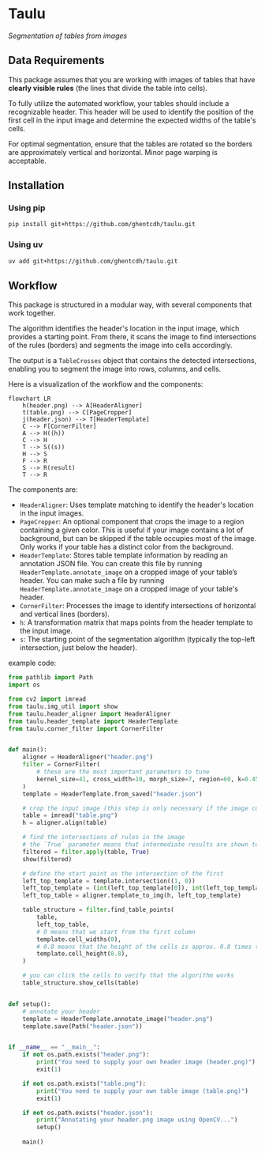 # Taulu
_Segmentation of tables from images_

## Data Requirements 

This package assumes that you are working with images of tables that have **clearly visible rules** (the lines that divide the table into cells).

To fully utilize the automated workflow, your tables should include a recognizable header. This header will be used to identify the position of the first cell in the input image and determine the expected widths of the table's cells.

For optimal segmentation, ensure that the tables are rotated so the borders are approximately vertical and horizontal. Minor page warping is acceptable.


## Installation

### Using pip
```sh
pip install git+https://github.com/ghentcdh/taulu.git
```

### Using uv
```sh
uv add git+https://github.com/ghentcdh/taulu.git
```


## Workflow

This package is structured in a modular way, with several components that work together.

The algorithm identifies the header's location in the input image, which provides a starting point. From there, it scans the image to find intersections of the rules (borders) and segments the image into cells accordingly.

The output is a `TableCrosses` object that contains the detected intersections, enabling you to segment the image into rows, columns, and cells.

Here is a visualization of the workflow and the components:

```mermaid
flowchart LR
    h(header.png) --> A[HeaderAligner]
    t(table.png) --> C[PageCropper]
    j(header.json) --> T[HeaderTemplate]
    C --> F[CornerFilter]
    A --> H((h))
    C --> H
    T --> S((s))
    H --> S
    F --> R
    S --> R(result)
    T --> R
```

The components are:

- `HeaderAligner`: Uses template matching to identify the header's location in the input images.
- `PageCropper`: An optional component that crops the image to a region containing a given color. This is useful if your image contains a lot of background, but can be skipped if the table occupies most of the image. Only works if your table has a distinct color from the background.
- `HeaderTemplate`: Stores table template information by reading an annotation JSON file. You can create this file by running `HeaderTemplate.annotate_image` on a cropped image of your table’s header.
You can make such a file by running `HeaderTemplate.annotate_image` on a cropped image of your table's header.
- `CornerFilter`: Processes the image to identify intersections of horizontal and vertical lines (borders).
- `h`: A transformation matrix that maps points from the header template to the input image.
- `s`: The starting point of the segmentation algorithm (typically the top-left intersection, just below the header).

example code:

```py
from pathlib import Path
import os

from cv2 import imread
from taulu.img_util import show
from taulu.header_aligner import HeaderAligner
from taulu.header_template import HeaderTemplate
from taulu.corner_filter import CornerFilter


def main():
    aligner = HeaderAligner("header.png")
    filter = CornerFilter(
        # these are the most important parameters to tune
        kernel_size=41, cross_width=10, morph_size=7, region=60, k=0.45
    )
    template = HeaderTemplate.from_saved("header.json")

    # crop the input image (this step is only necessary if the image contains more than just the table)
    table = imread("table.png")
    h = aligner.align(table)

    # find the intersections of rules in the image
    # the `True` parameter means that intermediate results are shown too, for debugging and parameter tuning
    filtered = filter.apply(table, True)
    show(filtered)

    # define the start point as the intersection of the first
    left_top_template = template.intersection((1, 0))
    left_top_template = (int(left_top_template[0]), int(left_top_template[1]))
    left_top_table = aligner.template_to_img(h, left_top_template)

    table_structure = filter.find_table_points(
        table,
        left_top_table,
        # 0 means that we start from the first column 
        template.cell_widths(0),
        # 0.8 means that the height of the cells is approx. 0.8 times the height of the header 
        template.cell_height(0.8),
    )

    # you can click the cells to verify that the algorithm works
    table_structure.show_cells(table)


def setup():
    # annotate your header 
    template = HeaderTemplate.annotate_image("header.png")
    template.save(Path("header.json"))


if __name__ == "__main__":
    if not os.path.exists("header.png"):
        print("You need to supply your own header image (header.png)")
        exit(1)

    if not os.path.exists("table.png"):
        print("You need to supply your own table image (table.png)")
        exit(1)

    if not os.path.exists("header.json"):
        print("Annotating your header.png image using OpenCV...")
        setup()
        
    main()
```

